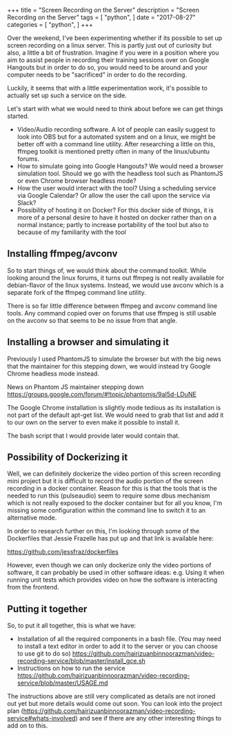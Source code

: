 +++
title = "Screen Recording on the Server"
description = "Screen Recording on the Server"
tags = [
    "python",
]
date = "2017-08-27"
categories = [
    "python",
]
+++

Over the weekend, I've been experimenting whether if its possible to set up screen recording on a linux server. This is partly just out of curiosity but also, a little a bit of frustration. Imagine if you were in a position where you aim to assist people in recording their training sessions over on Google Hangouts but in order to do so, you would need to be around and your computer needs to be "sacrificed" in order to do the recording.

Luckily, it seems that with a little experimentation work, it's possible to actually set up such a service on the side.

Let's start with what we would need to think about before we can get things started.

- Video/Audio recording software. A lot of people can easily suggest to look into OBS but for a automated system and on a linux, we might be better off with a command line utility. After researching a little on this, ffmpeg toolkit is mentioned pretty often in many of the linux/ubuntu forums.
- How to simulate going into Google Hangouts? We would need a browser simulation tool. Should we go with the headless tool such as PhantomJS or even Chrome browser headless mode?
- How the user would interact with the tool? Using a scheduling service via Google Calendar? Or allow the user the call upon the service via Slack?
- Possibility of hosting it on Docker? For this docker side of things, it is more of a personal desire to have it hosted on docker rather than on a normal instance; partly to increase portability of the tool but also to because of my familiarity with the tool

## Installing ffmpeg/avconv

So to start things of, we would think about the command toolkit. While looking around the linux forums, it turns out ffmpeg is not really available for debian-flavor of the linux systems. Instead, we would use avconv which is a separate fork of the ffmpeg command line utility.

There is so far little difference between ffmpeg and avconv command line tools. Any command copied over on forums that use ffmpeg is still usable on the avconv so that seems to be no issue from that angle.

## Installing a browser and simulating it

Previously I used PhantomJS to simulate the browser but with the big news that the maintainer for this stepping down, we would instead try Google Chrome headless mode instead.

News on Phantom JS maintainer stepping down
https://groups.google.com/forum/#!topic/phantomjs/9aI5d-LDuNE

The Google Chrome installation is slightly mode tedious as its installation is not part of the default apt-get list. We would need to grab that list and add it to our own on the server to even make it possible to install it.

The bash script that I would provide later would contain that.

## Possibility of Dockerizing it

Well, we can definitely dockerize the video portion of this screen recording mini project but it is difficult to record the audio portion of the screen recording in a docker container. Reason for this is that the tools that is the needed to run this (pulseaudio) seem to require some dbus mechanism which is not really exposed to the docker container but for all you know, I'm missing some configuration within the command line to switch it to an alternative mode.

In order to research further on this, I'm looking through some of the Dockerfiles that Jessie Frazelle has put up and that link is available here:

https://github.com/jessfraz/dockerfiles

However, even though we can only dockerize only the video portions of software, it can probably be used in other software ideas: e.g. Using it when running unit tests which provides video on how the software is interacting from the frontend.

## Putting it together

So, to put it all together, this is what we have:

- Installation of all the required components in a bash file. (You may need to install a text editor in order to add it to the server or you can choose to use git to do so)
  https://github.com/hairizuanbinnoorazman/video-recording-service/blob/master/install_gce.sh
- Instructions on how to run the service
  https://github.com/hairizuanbinnoorazman/video-recording-service/blob/master/USAGE.md

The instructions above are still very complicated as details are not ironed out yet but more details would come out soon. You can look into the project plan (https://github.com/hairizuanbinnoorazman/video-recording-service#whats-involved) and see if there are any other interesting things to add on to this.
